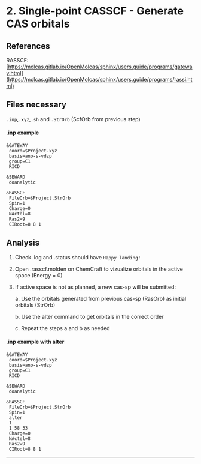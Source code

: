 # 2. Single-point CASSCF - Generate CAS orbitals

## References
RASSCF: [https://molcas.gitlab.io/OpenMolcas/sphinx/users.guide/programs/gateway.html](https://molcas.gitlab.io/OpenMolcas/sphinx/users.guide/programs/rassi.html)

## Files necessary
```.inp```,```.xyz```,```.sh``` and ```.StrOrb``` (ScfOrb  from previous step)

#### .inp example
```
&GATEWAY
 coord=$Project.xyz
 basis=ano-s-vdzp
 group=C1
 RICD

&SEWARD
 doanalytic

&RASSCF
 FileOrb=$Project.StrOrb
 Spin=1
 Charge=0
 NActel=8
 Ras2=9
 CIRoot=8 8 1
```

## Analysis
1. Check .log and .status should have ```Happy landing!```
2. Open .rasscf.molden on ChemCraft to vizualize orbitals in the active space (Energy = 0)
3. If active space is not as planned, a new cas-sp will be submitted:
   
   a. Use the orbitals generated from previous cas-sp (RasOrb) as initial orbitals (StrOrb)
   
   b. Use the alter command to get orbitals in the correct order
   
   c. Repeat the steps a and b as needed


#### .inp example with alter
```
&GATEWAY
 coord=$Project.xyz
 basis=ano-s-vdzp
 group=C1
 RICD

&SEWARD
 doanalytic

&RASSCF
 FileOrb=$Project.StrOrb
 Spin=1
 alter
 1
 1 58 33
 Charge=0
 NActel=8
 Ras2=9
 CIRoot=8 8 1
```


---
